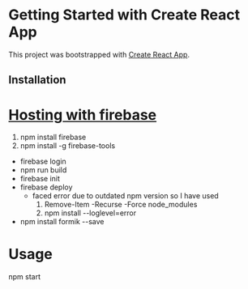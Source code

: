 # Getting Started with Create React App

This project was bootstrapped with [Create React App](https://github.com/facebook/create-react-app).

## Installation

# [Hosting with firebase](https://www.freecodecamp.org/news/how-to-deploy-a-react-app-with-firebase/)  

1. npm install firebase
2. npm install -g firebase-tools
 * firebase login
 * npm run build
 * firebase init
 * firebase deploy
    - faced error due to outdated npm version so I have used
       1. Remove-Item -Recurse -Force node_modules
       2. npm install --loglevel=error
 * npm install formik --save

# Usage

npm start
